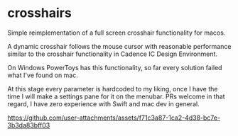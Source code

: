 # crosshairs

Simple reimplementation of a full screen crosshair functionality for macos.

A dynamic crosshair follows the mouse cursor with reasonable performance similar to the crosshair functionality in Cadence IC Design Environment.

On Windows PowerToys has this functionality, so far every solution failed what I've found on mac.

At this stage every parameter is hardcoded to my liking, once I have the time I will make a settings pane for it on the menubar. PRs welcome in that regard, I have zero experience with Swift and mac dev in general.



https://github.com/user-attachments/assets/f71c3a87-1ca2-4d38-bc7e-3b3da83bff03


